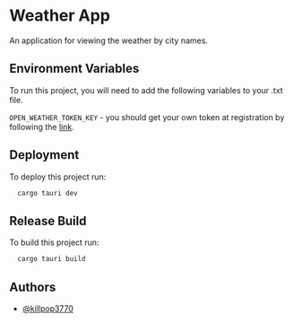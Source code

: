 # Weather App

An application for viewing the weather by city names.


## Environment Variables

To run this project, you will need to add the following variables to your .txt file.

`OPEN_WEATHER_TOKEN_KEY` - you should get your own token at registration by following the [link](https://openweathermap.org/).


## Deployment

To deploy this project run:

```bash
  cargo tauri dev
```

## Release Build

To build this project run:

```bash
  cargo tauri build
```

## Authors

- [@killpop3770](https://www.github.com/killpop3770)